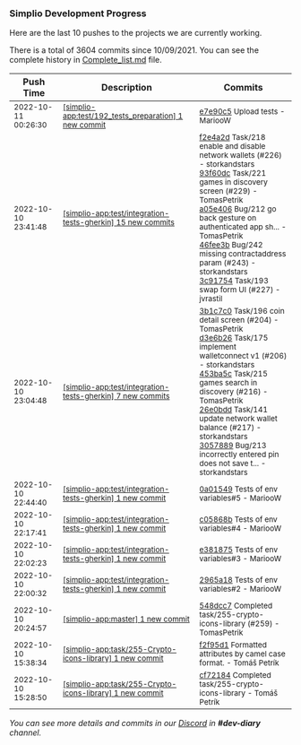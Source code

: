 
### Simplio Development Progress

Here are the last 10 pushes to the projects we are currently working.

There is a total of 3604 commits since 10/09/2021. You can see the complete history in
 [Complete_list.md](Complete_list.md) file.

| Push Time | Description | Commits |
| --- | --- | --- |
| <sub>2022-10-11 00:26:30</sub> | <sub>[[simplio-app:test/192\_tests\_preparation] 1 new commit](https://github.com/SimplioOfficial/simplio-app/commit/e7e90c57d9b9a5179d3126af71e47fce28aeab77)</sub> | <sub>[e7e90c5](https://github.com/SimplioOfficial/simplio-app/commit/e7e90c57d9b9a5179d3126af71e47fce28aeab77) Upload tests - MariooW</sub> |
| <sub>2022-10-10 23:41:48</sub> | <sub>[[simplio-app:test/integration\-tests\-gherkin] 15 new commits](https://github.com/SimplioOfficial/simplio-app/compare/da6decbea44e...a0ba4aa89bf2)</sub> | <sub>[f2e4a2d](https://github.com/SimplioOfficial/simplio-app/commit/f2e4a2dcff229cc54e1930a6954294afc63cf04e) Task/218 enable and disable network wallets (#226) - storkandstars<br>[93f60dc](https://github.com/SimplioOfficial/simplio-app/commit/93f60dc530440dd6149c2e8a59287537ca5b24a5) Task/221 games in discovery screen (#229) - TomasPetrik<br>[a05e406](https://github.com/SimplioOfficial/simplio-app/commit/a05e40681b492d68466eb5b81cc45730b97be014) Bug/212 go back gesture on authenticated app sh... - TomasPetrik<br>[46fee3b](https://github.com/SimplioOfficial/simplio-app/commit/46fee3bc696b221fc5231a93d4d1a4d5672d2336) Bug/242 missing contractaddress param (#243) - storkandstars<br>[3c91754](https://github.com/SimplioOfficial/simplio-app/commit/3c91754c2a7fc0d89a1e37cb87d9d686cb3280a9) Task/193 swap form UI (#227) - jvrastil</sub> |
| <sub>2022-10-10 23:04:48</sub> | <sub>[[simplio-app:test/integration\-tests\-gherkin] 7 new commits](https://github.com/SimplioOfficial/simplio-app/compare/0a015496e160...da6decbea44e)</sub> | <sub>[3b1c7c0](https://github.com/SimplioOfficial/simplio-app/commit/3b1c7c0c8f405e7bbe38e0197f50ca173b5c8198) Task/196 coin detail screen (#204) - TomasPetrik<br>[d3e6b26](https://github.com/SimplioOfficial/simplio-app/commit/d3e6b266c63b33281a93d7e79e83f3a966022374) Task/175 implement walletconnect v1 (#206) - storkandstars<br>[453ba5c](https://github.com/SimplioOfficial/simplio-app/commit/453ba5c938042151f7dea65107303732fdc4d920) Task/215 games search in discovery (#216) - TomasPetrik<br>[26e0bdd](https://github.com/SimplioOfficial/simplio-app/commit/26e0bdd1809c033c2a219363e77d20d10eccd0b4) Task/141 update network wallet balance (#217) - storkandstars<br>[3057889](https://github.com/SimplioOfficial/simplio-app/commit/3057889df2fbbe9cf991c6f4e5c3dbeb7d5c1ee3) Bug/213 incorrectly entered pin does not save t... - storkandstars</sub> |
| <sub>2022-10-10 22:44:40</sub> | <sub>[[simplio-app:test/integration\-tests\-gherkin] 1 new commit](https://github.com/SimplioOfficial/simplio-app/commit/0a015496e1602a993a3525aa74bd5c7a8d894f12)</sub> | <sub>[0a01549](https://github.com/SimplioOfficial/simplio-app/commit/0a015496e1602a993a3525aa74bd5c7a8d894f12) Tests of env variables#5 - MariooW</sub> |
| <sub>2022-10-10 22:17:41</sub> | <sub>[[simplio-app:test/integration\-tests\-gherkin] 1 new commit](https://github.com/SimplioOfficial/simplio-app/commit/c05868bddb7f3af08cdd7be6e56acfa3620ddcad)</sub> | <sub>[c05868b](https://github.com/SimplioOfficial/simplio-app/commit/c05868bddb7f3af08cdd7be6e56acfa3620ddcad) Tests of env variables#4 - MariooW</sub> |
| <sub>2022-10-10 22:02:23</sub> | <sub>[[simplio-app:test/integration\-tests\-gherkin] 1 new commit](https://github.com/SimplioOfficial/simplio-app/commit/e381875f7b760133d27ed317666fe9d81f8e6900)</sub> | <sub>[e381875](https://github.com/SimplioOfficial/simplio-app/commit/e381875f7b760133d27ed317666fe9d81f8e6900) Tests of env variables#3 - MariooW</sub> |
| <sub>2022-10-10 22:00:32</sub> | <sub>[[simplio-app:test/integration\-tests\-gherkin] 1 new commit](https://github.com/SimplioOfficial/simplio-app/commit/2965a184770f2379f26f182a1a95ea8271892881)</sub> | <sub>[2965a18](https://github.com/SimplioOfficial/simplio-app/commit/2965a184770f2379f26f182a1a95ea8271892881) Tests of env variables#2 - MariooW</sub> |
| <sub>2022-10-10 20:24:57</sub> | <sub>[[simplio-app:master] 1 new commit](https://github.com/SimplioOfficial/simplio-app/commit/548dcc73ff296c9d2ea0be8b32e3835dbf516528)</sub> | <sub>[548dcc7](https://github.com/SimplioOfficial/simplio-app/commit/548dcc73ff296c9d2ea0be8b32e3835dbf516528) Completed task/255-crypto-icons-library (#259) - TomasPetrik</sub> |
| <sub>2022-10-10 15:38:34</sub> | <sub>[[simplio-app:task/255\-Crypto\-icons\-library] 1 new commit](https://github.com/SimplioOfficial/simplio-app/commit/f2f95d1cd8dfb15b5f2d5a3d7fcb4568d63ece99)</sub> | <sub>[f2f95d1](https://github.com/SimplioOfficial/simplio-app/commit/f2f95d1cd8dfb15b5f2d5a3d7fcb4568d63ece99) Formatted attributes by camel case format. - Tomáš Petrík</sub> |
| <sub>2022-10-10 15:28:50</sub> | <sub>[[simplio-app:task/255\-Crypto\-icons\-library] 1 new commit](https://github.com/SimplioOfficial/simplio-app/commit/cf7218405ca5abf195dd0ee301750bd12c874255)</sub> | <sub>[cf72184](https://github.com/SimplioOfficial/simplio-app/commit/cf7218405ca5abf195dd0ee301750bd12c874255) Completed task/255-crypto-icons-library - Tomáš Petrík</sub> |

_You can see more details and commits in our [Discord](https://discord.gg/aKhjuwZmdP) in **#dev-diary** channel._
